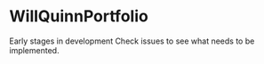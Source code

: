 # WillQuinnPortfolio

Early stages in development
Check issues to see what needs to be implemented.
